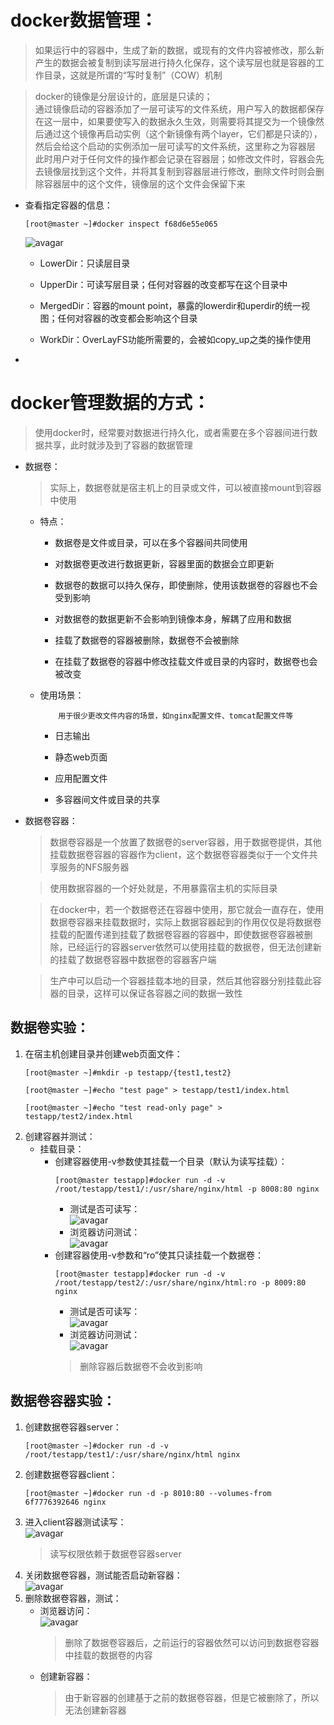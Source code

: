 # docker数据管理：
>如果运行中的容器中，生成了新的数据，或现有的文件内容被修改，那么新产生的数据会被复制到读写层进行持久化保存，这个读写层也就是容器的工作目录，这就是所谓的“写时复制”（COW）机制

>docker的镜像是分层设计的，底层是只读的；  
通过镜像启动的容器添加了一层可读写的文件系统，用户写入的数据都保存在这一层中，如果要使写入的数据永久生效，则需要将其提交为一个镜像然后通过这个镜像再启动实例（这个新镜像有两个layer，它们都是只读的），然后会给这个启动的实例添加一层可读写的文件系统，这里称之为容器层  
此时用户对于任何文件的操作都会记录在容器层；如修改文件时，容器会先去镜像层找到这个文件，并将其复制到容器层进行修改，删除文件时则会删除容器层中的这个文件，镜像层的这个文件会保留下来
+ 查看指定容器的信息：
    ```
    [root@master ~]#docker inspect f68d6e55e065
    ```  
    ![avagar]()  
    + LowerDir：只读层目录

    + UpperDir：可读写层目录；任何对容器的改变都写在这个目录中
    + MergedDir：容器的mount point，暴露的lowerdir和uperdir的统一视图；任何对容器的改变都会影响这个目录
    + WorkDir：OverLayFS功能所需要的，会被如copy_up之类的操作使用
+ 
# docker管理数据的方式：
>使用docker时，经常要对数据进行持久化，或者需要在多个容器间进行数据共享，此时就涉及到了容器的数据管理
+ 数据卷：
    >实际上，数据卷就是宿主机上的目录或文件，可以被直接mount到容器中使用
    + 特点：
        + 数据卷是文件或目录，可以在多个容器间共同使用

        + 对数据卷更改进行数据更新，容器里面的数据会立即更新
        + 数据卷的数据可以持久保存，即使删除，使用该数据卷的容器也不会受到影响
        + 对数据卷的数据更新不会影响到镜像本身，解耦了应用和数据
        + 挂载了数据卷的容器被删除，数据卷不会被删除
        + 在挂载了数据卷的容器中修改挂载文件或目录的内容时，数据卷也会被改变
    + 使用场景：
        ```
            用于很少更改文件内容的场景，如nginx配置文件、tomcat配置文件等
        ```
        + 日志输出

        + 静态web页面
        + 应用配置文件
        + 多容器间文件或目录的共享

+ 数据卷容器：
    >数据卷容器是一个放置了数据卷的server容器，用于数据卷提供，其他挂载数据卷容器的容器作为client，这个数据卷容器类似于一个文件共享服务的NFS服务器  

    >使用数据容器的一个好处就是，不用暴露宿主机的实际目录  

    >在docker中，若一个数据卷还在容器中使用，那它就会一直存在，使用数据卷容器来挂载数据时，实际上数据容器起到的作用仅仅是将数据卷挂载的配置传递到挂载了数据卷容器的容器中，即使数据卷容器被删除，已经运行的容器server依然可以使用挂载的数据卷，但无法创建新的挂载了数据卷容器中数据卷的容器客户端  

    >生产中可以启动一个容器挂载本地的目录，然后其他容器分别挂载此容器的目录，这样可以保证各容器之间的数据一致性
## 数据卷实验：
1. 在宿主机创建目录并创建web页面文件：
    ```
    [root@master ~]#mkdir -p testapp/{test1,test2}

    [root@master ~]#echo "test page" > testapp/test1/index.html

    [root@master ~]#echo "test read-only page" > testapp/test2/index.html
    ```
2. 创建容器并测试：
    + 挂载目录：
        + 创建容器使用-v参数使其挂载一个目录（默认为读写挂载）：
            ```
            [root@master testapp]#docker run -d -v /root/testapp/test1/:/usr/share/nginx/html -p 8008:80 nginx
            ```
            + 测试是否可读写：  
            ![avagar]()  
            + 浏览器访问测试：  
            ![avagar]()  
        + 创建容器使用-v参数和“ro”使其只读挂载一个数据卷：
            ```
            [root@master testapp]#docker run -d -v /root/testapp/test2/:/usr/share/nginx/html:ro -p 8009:80 nginx
            ```
            + 测试是否可读写：  
            ![avagar]()  
            + 浏览器访问测试：  
            ![avagar]()  
            >删除容器后数据卷不会收到影响
## 数据卷容器实验：
1. 创建数据卷容器server：
    ```
    [root@master ~]#docker run -d -v /root/testapp/test1/:/usr/share/nginx/html nginx
    ```
2. 创建数据卷容器client：
    ```
    [root@master ~]#docker run -d -p 8010:80 --volumes-from 6f7776392646 nginx
    ```
3. 进入client容器测试读写：  
    ![avagar]()  
    >读写权限依赖于数据卷容器server
4. 关闭数据卷容器，测试能否启动新容器：  
    ![avagar]()  
5. 删除数据卷容器，测试：
    + 浏览器访问：  
        ![avagar]()  
        >删除了数据卷容器后，之前运行的容器依然可以访问到数据卷容器中挂载的数据卷的内容
    + 创建新容器：
        >由于新容器的创建基于之前的数据卷容器，但是它被删除了，所以无法创建新容器